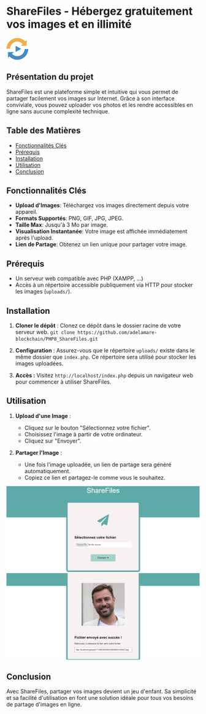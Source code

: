 # ShareFiles - Hébergez gratuitement vos images et en illimité

![Logo ShareFiles](images/favicon.png)

## Présentation du projet

ShareFiles est une plateforme simple et intuitive qui vous permet de partager facilement vos images sur Internet. Grâce à son interface conviviale, vous pouvez uploader vos photos et les rendre accessibles en ligne sans aucune complexité technique.

## Table des Matières

- [Fonctionnalités Clés](#fonctionnalités-clés)
- [Prérequis](#prérequis)
- [Installation](#installation)
- [Utilisation](#utilisation)
- [Conclusion](#conclusion)

## Fonctionnalités Clés

- **Upload d'Images**: Téléchargez vos images directement depuis votre appareil.
- **Formats Supportés**: PNG, GIF, JPG, JPEG.
- **Taille Max**: Jusqu'à 3 Mo par image.
- **Visualisation Instantanée**: Votre image est affichée immédiatement après l'upload.
- **Lien de Partage**: Obtenez un lien unique pour partager votre image.

## Prérequis

- Un serveur web compatible avec PHP (XAMPP, ...)
- Accès à un répertoire accessible publiquement via HTTP pour stocker les images (`uploads/`).

## Installation

1. **Cloner le dépôt** : Clonez ce dépôt dans le dossier racine de votre serveur web.
   `git clone https://github.com/adelamare-blockchain/PHP8_ShareFiles.git`

2. **Configuration** : Assurez-vous que le répertoire `uploads/` existe dans le même dossier que `index.php`. Ce répertoire sera utilisé pour stocker les images uploadées.

3. **Accès :** Visitez `http://localhost/index.php` depuis un navigateur web pour commencer à utiliser ShareFiles.

## Utilisation

1. **Upload d'une Image** :

   - Cliquez sur le bouton "Sélectionnez votre fichier".
   - Choisissez l'image à partir de votre ordinateur.
   - Cliquez sur "Envoyer".

2. **Partager l'Image** :
   - Une fois l'image uploadée, un lien de partage sera généré automatiquement.
   - Copiez ce lien et partagez-le comme vous le souhaitez.

![État Initial](images/1-ShareFiles.png)
![Après Upload](images/2-ShareFiles.png)

## Conclusion

Avec ShareFiles, partager vos images devient un jeu d'enfant. Sa simplicité et sa facilité d'utilisation en font une solution idéale pour tous vos besoins de partage d'images en ligne.
